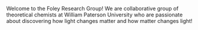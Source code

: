 
Welcome to the Foley Research Group! We are collaborative group of theoretical chemists at William Paterson University who are passionate about discovering how light changes matter and how matter changes light! 
